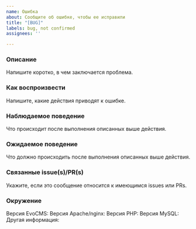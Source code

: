 ```yaml
---
name: Ошибка
about: Сообщите об ошибке, чтобы ее исправили
title: "[BUG]"
labels: bug, not confirmed
assignees: ''

---
```


### Описание 
Напишите коротко, в чем заключается проблема.

### Как воспроизвести
Напишите, какие действия приводят к ошибке.

### Наблюдаемое поведение
Что происходит после выполнения описанных выше действия.

### Ожидаемое поведение
Что должно происходить после выполнения описанных выше действия.

### Связанные issue(s)/PR(s)
Укажите, если это сообщение относится к имеющимся issues или PRs.

### Окружение
Версия EvoCMS: 
Версия Apache/nginx: 
Версия PHP: 
Версия MySQL: 
Другая информация:

